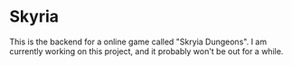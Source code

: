 # Skyria

This is the backend for a online game called "Skryia Dungeons". I am currently working on this project, and it probably won't be out for a while.